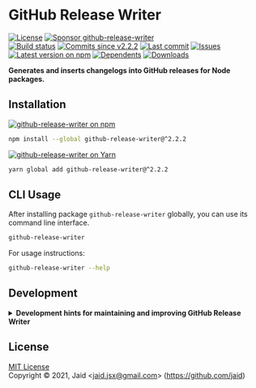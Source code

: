 # GitHub Release Writer


<a href="https://raw.githubusercontent.com/jaid/github-release-writer/master/license.txt"><img src="https://img.shields.io/github/license/jaid/github-release-writer?style=flat-square" alt="License"/></a> <a href="https://github.com/sponsors/jaid"><img src="https://img.shields.io/badge/<3-Sponsor-FF45F1?style=flat-square" alt="Sponsor github-release-writer"/></a>  
<a href="https://actions-badge.atrox.dev/jaid/github-release-writer/goto"><img src="https://img.shields.io/endpoint.svg?style=flat-square&url=https%3A%2F%2Factions-badge.atrox.dev%2Fjaid%2Fgithub-release-writer%2Fbadge" alt="Build status"/></a> <a href="https://github.com/jaid/github-release-writer/commits"><img src="https://img.shields.io/github/commits-since/jaid/github-release-writer/v2.2.2?style=flat-square&logo=github" alt="Commits since v2.2.2"/></a> <a href="https://github.com/jaid/github-release-writer/commits"><img src="https://img.shields.io/github/last-commit/jaid/github-release-writer?style=flat-square&logo=github" alt="Last commit"/></a> <a href="https://github.com/jaid/github-release-writer/issues"><img src="https://img.shields.io/github/issues/jaid/github-release-writer?style=flat-square&logo=github" alt="Issues"/></a>  
<a href="https://npmjs.com/package/github-release-writer"><img src="https://img.shields.io/npm/v/github-release-writer?style=flat-square&logo=npm&label=latest%20version" alt="Latest version on npm"/></a> <a href="https://github.com/jaid/github-release-writer/network/dependents"><img src="https://img.shields.io/librariesio/dependents/npm/github-release-writer?style=flat-square&logo=npm" alt="Dependents"/></a> <a href="https://npmjs.com/package/github-release-writer"><img src="https://img.shields.io/npm/dm/github-release-writer?style=flat-square&logo=npm" alt="Downloads"/></a>

**Generates and inserts changelogs into GitHub releases for Node packages.**






## Installation

<a href="https://npmjs.com/package/github-release-writer"><img src="https://img.shields.io/badge/npm-github--release--writer-C23039?style=flat-square&logo=npm" alt="github-release-writer on npm"/></a>

```bash
npm install --global github-release-writer@^2.2.2
```

<a href="https://yarnpkg.com/package/github-release-writer"><img src="https://img.shields.io/badge/Yarn-github--release--writer-2F8CB7?style=flat-square&logo=yarn&logoColor=white" alt="github-release-writer on Yarn"/></a>

```bash
yarn global add github-release-writer@^2.2.2
```












## CLI Usage
After installing package `github-release-writer` globally, you can use its command line interface.
```bash
github-release-writer
```
For usage instructions:
```bash
github-release-writer --help
```










## Development

<details>
<summary><b>Development hints for maintaining and improving GitHub Release Writer</b></summary>



Setting up:
```bash
git clone git@github.com:jaid/github-release-writer.git
cd github-release-writer
npm install
```
Testing:
```bash
npm run test:dev
```
Testing in production environment:
```bash
npm run test
```

</details>

## License
[MIT License](https://raw.githubusercontent.com/jaid/github-release-writer/master/license.txt)  
Copyright © 2021, Jaid \<jaid.jsx@gmail.com> (https://github.com/jaid)

<!---
Readme generated with tldw v7.3.1
https://github.com/Jaid/tldw
-->